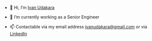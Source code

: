 - 👋 Hi, I’m [Ivan Udakara](https://github.com/Ivan-Udakara)
<!--- 👀 I’m interested in ...-->
- 🌱 I’m currently working as a Senior Engineer
<!--- 💞️ I’m looking to collaborate on ...-->
- 📫 Contactable via my email address ivanudakara@gmail.com or via [LinkedIn](https://www.linkedin.com/in/ivanudakara/)

<!---
Ivan-Udakara/Ivan-Udakara is a ✨ special ✨ repository because its `README.md` (this file) appears on your GitHub profile.
You can click the Preview link to take a look at your changes.
--->
